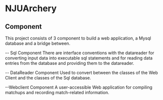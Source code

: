 # NJUArchery

## Component

This project consists of 3 component to build a web application, a Mysql database and a bridge between.

-- Sql Component
There are interface conventions with the datareader for converting input data into executable sql statements and for reading data entries from the database and providing them to the datareader.

-- DataReader Component
Used to convert between the classes of the Web Client and the classes of the Sql database.

--Webclient Component
A user-accessible Web application for compiling matchups and recording match-related information.
